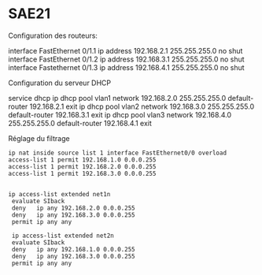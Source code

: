 # SAE21
Configuration des routeurs:

interface FastEthernet 0/1.1
ip address 192.168.2.1  255.255.255.0
no shut
interface FastEthernet 0/1.2
ip address 192.168.3.1  255.255.255.0
no shut
interface Fastethernet 0/1.3
ip address 192.168.4.1  255.255.255.0
no shut
 
Configuration  du serveur DHCP

service dhcp
ip dhcp pool vlan1
network 192.168.2.0  255.255.255.0
default-router 192.168.2.1
exit
ip dhcp pool vlan2
network 192.168.3.0  255.255.255.0
default-router 192.168.3.1
exit
ip dhcp pool vlan3
network 192.168.4.0  255.255.255.0
default-router 192.168.4.1
exit

  Réglage du filtrage 

    ip nat inside source list 1 interface FastEthernet0/0 overload
    access-list 1 permit 192.168.1.0 0.0.0.255
    access-list 1 permit 192.168.2.0 0.0.0.255
    access-list 1 permit 192.168.3.0 0.0.0.255


    ip access-list extended net1n
     evaluate SIback 
     deny   ip any 192.168.2.0 0.0.0.255
     deny   ip any 192.168.3.0 0.0.0.255
     permit ip any any
     
     ip access-list extended net2n
     evaluate SIback 
     deny   ip any 192.168.1.0 0.0.0.255
     deny   ip any 192.168.3.0 0.0.0.255
     permit ip any any


     
